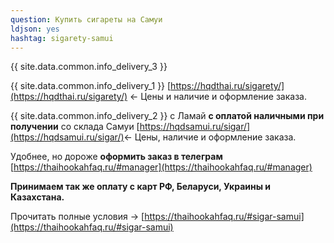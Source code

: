```yaml
---
question: Купить сигареты на Самуи
ldjson: yes
hashtag: sigarety-samui
---
```


{{ site.data.common.info_delivery_3 }}

{{ site.data.common.info_delivery_1 }} [https://hqdthai.ru/sigarety/](https://hqdthai.ru/sigarety/) <- Цены и наличие и оформление заказа.

{{ site.data.common.info_delivery_2 }} с Ламай **с оплатой наличными при получении** со склада Самуи [https://hqdsamui.ru/sigar/](https://hqdsamui.ru/sigar/)<- Цены, наличие и оформление заказа.

Удобнее, но дороже **оформить заказ в телеграм** [https://thaihookahfaq.ru/#manager](https://thaihookahfaq.ru/#manager)

**Принимаем так же оплату с карт РФ, Беларуси, Украины и Казахстана.**

Прочитать полные условия -> [https://thaihookahfaq.ru/#sigar-samui](https://thaihookahfaq.ru/#sigar-samui)

